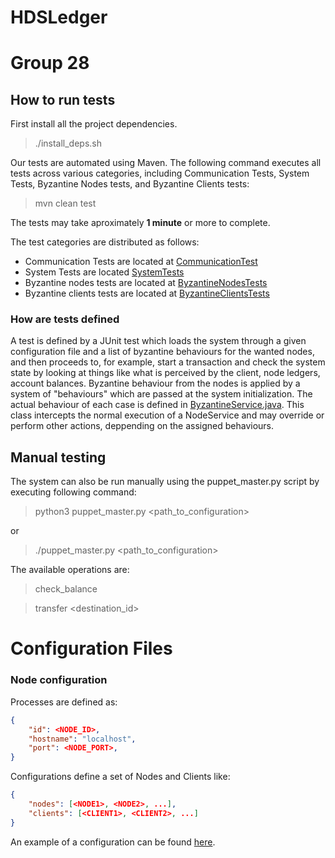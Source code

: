 # HDSLedger
# Group 28 
## How to run tests

First install all the project dependencies. 
>./install_deps.sh

Our tests are automated using Maven. 
The following command executes all tests across various categories, including Communication Tests, System Tests, Byzantine Nodes tests, and Byzantine Clients tests:

>mvn clean test

The tests may take aproximately **1 minute** or more to complete.

The test categories are distributed as follows:
- Communication Tests are located at [CommunicationTest](Communication/src/test/java/pt/ulisboa/tecnico/hdsledger/communication/CommunicationTest.java)
- System Tests are located [SystemTests](Tests/src/test/java/pt/ulisboa/tecnico/hdsledger/tests/SystemTest.java)
- Byzantine nodes tests are located at [ByzantineNodesTests](Tests/src/test/java/pt/ulisboa/tecnico/hdsledger/tests/ByzantineNodesTest.java)
- Byzantine clients tests are located at [ByzantineClientsTests](Tests/src/test/java/pt/ulisboa/tecnico/hdsledger/tests/ByzantineClientsTest.java )

### How are tests defined

A test is defined by a JUnit test which loads the system through a given configuration file and a list of byzantine behaviours for the wanted nodes, and then proceeds to, for example, start a transaction and check the system state by looking at things like what is perceived by the client, node ledgers, account balances. Byzantine behaviour from the nodes is applied by a system of "behaviours" which are passed at the system initialization. The actual behaviour of each case is defined in [ByzantineService.java](Service/src/main/java/pt/ulisboa/tecnico/hdsledger/service/services/ByzantineService.java). This class intercepts the normal execution of a NodeService and may override or perform other actions, deppending on the assigned behaviours.

## Manual testing
The system can also be run manually using the puppet_master.py script by executing following command:
> python3 puppet_master.py <path_to_configuration>

or

> ./puppet_master.py <path_to_configuration>

The available operations are:
> check_balance

> transfer <destination_id> <amount>

# Configuration Files

### Node configuration

Processes are defined as:
```json
{
    "id": <NODE_ID>,
    "hostname": "localhost",
    "port": <NODE_PORT>,
}
```

Configurations define a set of Nodes and Clients like:
```json
{
    "nodes": [<NODE1>, <NODE2>, ...],
    "clients": [<CLIENT1>, <CLIENT2>, ...]
}
```

An example of a configuration can be found [here](Tests/src/test/resources/config27.json).
